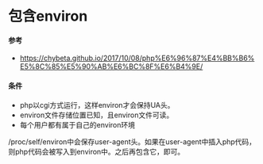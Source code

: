 # 包含environ

#### 参考

- https://chybeta.github.io/2017/10/08/php%E6%96%87%E4%BB%B6%E5%8C%85%E5%90%AB%E6%BC%8F%E6%B4%9E/

#### 条件

- php以cgi方式运行，这样environ才会保持UA头。
- environ文件存储位置已知，且environ文件可读。
- 每个用户都有属于自己的environ环境

/proc/self/environ中会保存user-agent头。如果在user-agent中插入php代码，则php代码会被写入到environ中。之后再包含它，即可。

